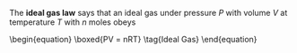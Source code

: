 The **ideal gas law** says that an ideal gas under pressure $P$ with volume $V$ at temperature $T$ with $n$ moles obeys

\begin{equation}
\boxed{PV = nRT} \tag{Ideal Gas}
\end{equation}